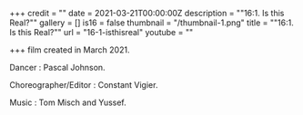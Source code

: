 +++
credit = ""
date = 2021-03-21T00:00:00Z
description = "\"16:1. Is this Real?\""
gallery = []
is16 = false
thumbnail = "/thumbnail-1.png"
title = "\"16:1. Is this Real?\""
url = "16-1-isthisreal"
youtube = ""

+++
film created in March 2021.

Dancer : Pascal Johnson.

Choreographer/Editor : Constant Vigier.

Music : Tom Misch and Yussef.